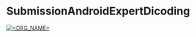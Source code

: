 # SubmissionAndroidExpertDicoding
[![<ORG_NAME>](https://circleci.com/gh/ziadsyahrul/SubmissionAndroidExpertDicoding.svg?style=svg)](https://app.circleci.com/pipelines/github/ziadsyahrul/SubmissionAndroidExpertDicoding?branch=master)
